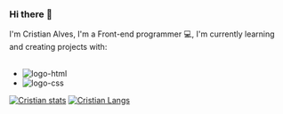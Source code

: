 ### Hi there :wave:

I'm Cristian Alves, I'm a Front-end programmer :computer:, I'm currently learning and creating projects  with:
<br>
<br>
- <img src="https://img.shields.io/badge/HTML5-E34F26?style=for-the-badge&logo=html5&logoColor=white" alt="logo-html">
-  <img src="https://img.shields.io/badge/CSS3-1572B6?style=for-the-badge&logo=css3&logoColor=white" alt="logo-css">

[![Cristian stats](https://github-readme-stats.vercel.app/api?username=cristian18)](https://github.com/anuraghazra/github-readme-stats)
[![Cristian Langs](https://github-readme-stats.vercel.app/api/top-langs/?username=cristian18)](https://github.com/anuraghazra/github-readme-stats)
